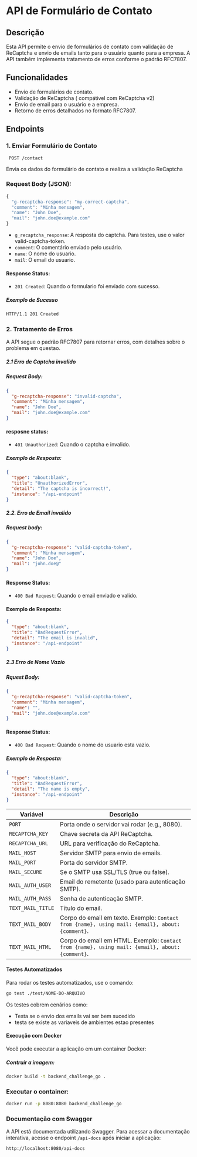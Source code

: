 # API de Formulário de Contato

## Descrição

Esta API permite o envio de formulários de contato com validação de ReCaptcha e envio de emails tanto para o usuário quanto para a empresa. A API também implementa tratamento de erros conforme o padrão RFC7807.

## Funcionalidades

- Envio de formulários de contato.
- Validação de ReCaptcha ( compátivel com ReCaptcha v2)
- Envio de email para o usuário e a empresa.
- Retorno de erros detalhados no formato RFC7807.

## Endpoints

### 1. Enviar Formulário de Contato

` POST /contact`

Envia os dados do formulário de contato e realiza a validação ReCaptcha

### Request Body (JSON):

```typescript
{
  "g-recaptcha-response": "my-correct-captcha",
  "comment": "Minha mensagem",
  "name": "John Doe",
  "mail": "john.doe@example.com"
}
```

- `g_recaptcha_response`: A resposta do captcha. Para testes, use o valor valid-captcha-token.
- `comment`: O comentário enviado pelo usuário.
- `name`: O nome do usuario.
- `mail`: O email do usuario.

#### Response Status:

- `201 Created`: Quando o formulario foi enviado com sucesso.

##### Exemplo de Sucesso

```html
HTTP/1.1 201 Created
```

### 2. Tratamento de Erros

A API segue o padrão RFC7807 para retornar erros, com detalhes sobre o problema em questao.

##### 2.1 Erro de Captcha invalido

##### Request Body:

```JSON
{
  "g-recaptcha-response": "invalid-captcha",
  "comment": "Minha mensagem",
  "name": "John Doe",
  "mail": "john.doe@example.com"
}
```

#### resposne status:

- `401 Unauthorized`: Quando o captcha e invalido.

##### Exemplo de Resposta:

```json
{
  "type": "about:blank",
  "title": "UnauthorizedError",
  "detail": "The captcha is incorrect!",
  "instance": "/api-endpoint"
}
```

##### 2.2. Erro de Email invalido

##### Request body:

```json
{
  "g-recaptcha-response": "valid-captcha-token",
  "comment": "Minha mensagem",
  "name": "John Doe",
  "mail": "john.doe@"
}
```

#### Response Status:

- `400 Bad Request`: Quando o email enviado e valido.

#### Exemplo de Resposta:

```JSON
{
  "type": "about:blank",
  "title": "BadRequestError",
  "detail": "The email is invalid",
  "instance": "/api-endpoint"
}
```

##### 2.3 Erro de Nome Vazio

##### Rquest Body:

```JSON
{
  "g-recaptcha-response": "valid-captcha-token",
  "comment": "Minha mensagem",
  "name": "",
  "mail": "john.doe@example.com"
}
```

#### Response Status:

- `400 Bad Request`: Quando o nome do usuario esta vazio.

##### Exemplo de Resposta:

```JSON
{
  "type": "about:blank",
  "title": "BadRequestError",
  "detail": "The name is empty",
  "instance": "/api-endpoint"
}
```

| Variável          | Descrição                                                                                       |
| ----------------- | ----------------------------------------------------------------------------------------------- |
| `PORT`            | Porta onde o servidor vai rodar (e.g., 8080).                                                   |
| `RECAPTCHA_KEY`   | Chave secreta da API ReCaptcha.                                                                 |
| `RECAPTCHA_URL`   | URL para verificação do ReCaptcha.                                                              |
| `MAIL_HOST`       | Servidor SMTP para envio de emails.                                                             |
| `MAIL_PORT`       | Porta do servidor SMTP.                                                                         |
| `MAIL_SECURE`     | Se o SMTP usa SSL/TLS (true ou false).                                                          |
| `MAIL_AUTH_USER`  | Email do remetente (usado para autenticação SMTP).                                              |
| `MAIL_AUTH_PASS`  | Senha de autenticação SMTP.                                                                     |
| `TEXT_MAIL_TITLE` | Título do email.                                                                                |
| `TEXT_MAIL_BODY`  | Corpo do email em texto. Exemplo: `Contact from {name}, using mail: {email}, about: {comment}`. |
| `TEXT_MAIL_HTML`  | Corpo do email em HTML. Exemplo: `Contact from {name}, using mail: {email}, about: {comment}`.  |

#### Testes Automatizados

Para rodar os testes automatizados, use o comando:

```bash
go test ./test/NOME-DO-ARQUIVO
```

Os testes cobrem cenários como:

- Testa se o envio dos emails vai ser bem sucedido
- testa se existe as variaveis de ambientes estao presentes

#### Execução com Docker

Você pode executar a aplicação em um container Docker:

##### Contruir a imagem:

```bash
docker build -t backend_challenge_go .
```

### Executar o container:

```bash
docker run -p 8080:8080 backend_challenge_go
```

### Documentação com Swagger

A API está documentada utilizando Swagger. Para acessar a documentação interativa, acesse o endpoint `/api-docs` após iniciar a aplicação:

```bash
http://localhost:8080/api-docs
```
